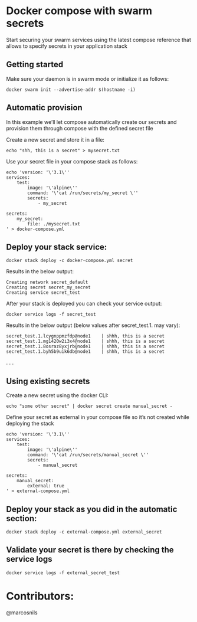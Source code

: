 # Docker compose with swarm secrets


Start securing your swarm services using the latest compose reference that allows to specify secrets in your application stack

## Getting started

Make sure your daemon is in swarm mode or initialize it as follows:

```
docker swarm init --advertise-addr $(hostname -i)
```

## Automatic provision

In this example we’ll let compose automatically create our secrets and provision them through compose with the defined secret file

Create a new secret and store it in a file:

```
echo "shh, this is a secret" > mysecret.txt
```

Use your secret file in your compose stack as follows:

```
echo 'version: '\'3.1\''
services:
    test:
        image: '\'alpine\''
        command: '\'cat /run/secrets/my_secret \''
        secrets: 
            - my_secret

secrets:
    my_secret:
        file: ./mysecret.txt
' > docker-compose.yml
```

## Deploy your stack service:

```
docker stack deploy -c docker-compose.yml secret
```

Results in the below output:

```
Creating network secret_default
Creating secret secret_my_secret
Creating service secret_test
```

After your stack is deployed you can check your service output:

```
docker service logs -f secret_test
```

Results in the below output (below values after secret_test.1. may vary):

```
secret_test.1.lcygnppmzfdp@node1    | shhh, this is a secret
secret_test.1.mg1420w2i3x4@node1    | shhh, this is a secret
secret_test.1.8osraz8yxjrb@node1    | shhh, this is a secret
secret_test.1.byh5b9uik6db@node1    | shhh, this is a secret
```

.
.
.

## Using existing secrets

Create a new secret using the docker CLI:

```
echo "some other secret" | docker secret create manual_secret - 
```

Define your secret as external in your compose file so it’s not created while deploying the stack

```
echo 'version: '\'3.1\''
services:
    test:
        image: '\'alpine\''
        command: '\'cat /run/secrets/manual_secret \''
        secrets: 
            - manual_secret

secrets:
    manual_secret:
        external: true
' > external-compose.yml
```

## Deploy your stack as you did in the automatic section:

```
docker stack deploy -c external-compose.yml external_secret
```

## Validate your secret is there by checking the service logs

```
docker service logs -f external_secret_test
```

# Contributors:

@marcosnils
